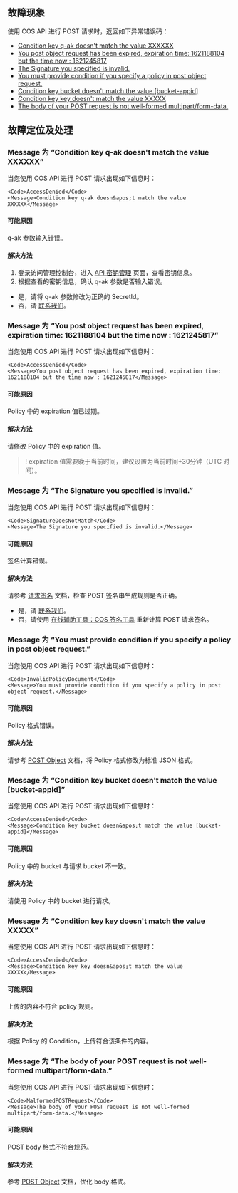 ## 故障现象

使用 COS API 进行 POST 请求时，返回如下异常错误码：
- [Condition key q-ak doesn&apos;t match the value XXXXXX](#AccessDenied_q-ak)
- [You post object request has been expired, expiration time: 1621188104 but the time now : 1621245817](#AccessDenied_Expiration)
- [The Signature you specified is invalid.](#SignatureDoesNotMatch_POSTSignature)
- [You must provide condition if you specify a policy in post object request.](#InvalidPolicyDocument_JSONFormat)
- [Condition key bucket doesn&apos;t match the value [bucket-appid]](#AccessDenied_BucketNotConsistent)
- [Condition key key doesn&apos;t match the value XXXXX](#AccessDenied_Condition)
- [The body of your POST request is not well-formed multipart/form-data.](#MalformedPOSTRequest_POSTBody)



## 故障定位及处理

<span id="AccessDenied_q-ak"></span>
### Message 为 “Condition key q-ak doesn&apos;t match the value XXXXXX”

当您使用 COS API 进行 POST 请求出现如下信息时：

```
<Code>AccessDenied</Code>
<Message>Condition key q-ak doesn&apos;t match the value XXXXXX</Message>
```

#### 可能原因

q-ak 参数输入错误。

#### 解决方法

1. 登录访问管理控制台，进入 [API 密钥管理](https://console.cloud.tencent.com/cam/capi) 页面，查看密钥信息。
2. 根据查看的密钥信息，确认 q-ak 参数是否输入错误。
 - 是，请将 q-ak 参数修改为正确的 SecretId。
 - 否，请 [联系我们](https://cloud.tencent.com/document/product/436/37708)。

<span id="AccessDenied_Expiration"></span>
### Message 为 “You post object request has been expired, expiration time: 1621188104 but the time now : 1621245817”

当您使用 COS API 进行 POST 请求出现如下信息时：

```
<Code>AccessDenied</Code>
<Message>You post object request has been expired, expiration time: 1621188104 but the time now : 1621245817</Message>
```


#### 可能原因

Policy 中的 expiration 值已过期。

#### 解决方法

请修改 Policy 中的 expiration 值。
>! expiration 值需要晚于当前时间，建议设置为当前时间+30分钟（UTC 时间）。
>


<span id="SignatureDoesNotMatch_POSTSignature"></span>
### Message 为 “The Signature you specified is invalid.”

当您使用 COS API 进行 POST 请求出现如下信息时：

```
<Code>SignatureDoesNotMatch</Code>
<Message>The Signature you specified is invalid.</Message>
```

#### 可能原因

签名计算错误。

#### 解决方法

请参考 [请求签名](https://cloud.tencent.com/document/product/436/7778) 文档，检查 POST 签名串生成规则是否正确。
 - 是，请 [联系我们](https://cloud.tencent.com/document/product/436/37708)。
 - 否，请使用 [在线辅助工具：COS 签名工具](https://cloud.tencent.com/document/product/436/30442) 重新计算 POST 请求签名。


<span id="InvalidPolicyDocument_JSONFormat"></span>
### Message 为 “You must provide condition if you specify a policy in post object request.”

当您使用 COS API 进行 POST 请求出现如下信息时：

```
<Code>InvalidPolicyDocument</Code>
<Message>You must provide condition if you specify a policy in post object request.</Message>
```


#### 可能原因

Policy 格式错误。

#### 解决方法

请参考 [POST Object](https://cloud.tencent.com/document/product/436/14690) 文档，将 Policy 格式修改为标准 JSON 格式。


<span id="AccessDenied_BucketNotConsistent"></span>
### Message 为 “Condition key bucket doesn&apos;t match the value [bucket-appid]”

当您使用 COS API 进行 POST 请求出现如下信息时：

```
<Code>AccessDenied</Code>
<Message>Condition key bucket doesn&apos;t match the value [bucket-appid]</Message>
```


#### 可能原因

Policy 中的 bucket 与请求 bucket 不一致。

#### 解决方法

请使用 Policy 中的 bucket 进行请求。


<span id="AccessDenied_Condition"></span>
### Message 为 “Condition key key doesn&apos;t match the value XXXXX”

当您使用 COS API 进行 POST 请求出现如下信息时：

```
<Code>AccessDenied</Code>
<Message>Condition key key doesn&apos;t match the value XXXXX</Message>
```


#### 可能原因

上传的内容不符合 policy 规则。

#### 解决方法

根据 Policy 的 Condition，上传符合该条件的内容。


<span id="MalformedPOSTRequest_POSTBody"></span>
### Message 为 “The body of your POST request is not well-formed multipart/form-data.”

当您使用 COS API 进行 POST 请求出现如下信息时：

```
<Code>MalformedPOSTRequest</Code>
<Message>The body of your POST request is not well-formed multipart/form-data.</Message>
```

#### 可能原因

POST body 格式不符合规范。

#### 解决方法

参考 [POST Object](https://cloud.tencent.com/document/product/436/14690) 文档，优化 body 格式。




